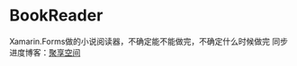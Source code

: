 # BookReader
Xamarin.Forms做的小说阅读器，不确定能不能做完，不确定什么时候做完
同步进度博客：[聚享空间](http://www.jvxiang.com/category/code/xamarin-book-reader)